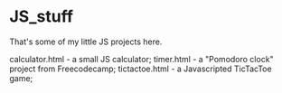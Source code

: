 # JS_stuff
That's some of my little JS projects here.

calculator.html - a small JS calculator;
timer.html - a "Pomodoro clock" project from Freecodecamp;
tictactoe.html - a Javascripted TicTacToe game;
